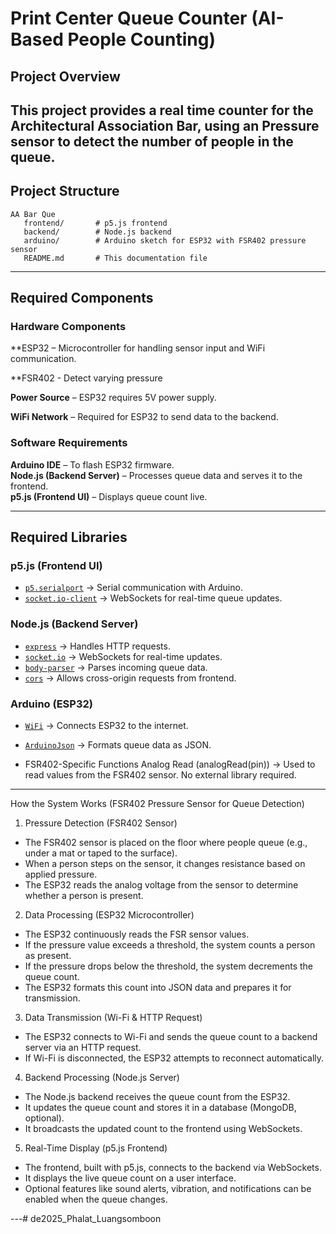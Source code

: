 # Print Center Queue Counter (AI-Based People Counting)

## Project Overview
This project provides a real time counter for the Architectural Association Bar, using an Pressure sensor to detect the number of people in the queue.
---

## Project Structure
```
AA Bar Que
   frontend/       # p5.js frontend
   backend/        # Node.js backend
   arduino/        # Arduino sketch for ESP32 with FSR402 pressure sensor
   README.md       # This documentation file
```

---

## Required Components
### **Hardware Components**
  **ESP32 – Microcontroller for handling sensor input and WiFi communication.

  **FSR402 - Detect varying pressure
  
  **Power Source** – ESP32 requires 5V power supply.
  
  **WiFi Network** – Required for ESP32 to send data to the backend.  

### **Software Requirements**
  **Arduino IDE** – To flash ESP32 firmware.  
  **Node.js (Backend Server)** – Processes queue data and serves it to the frontend.  
  **p5.js (Frontend UI)** – Displays queue count live.  

---

## Required Libraries

### **p5.js (Frontend UI)**
- [`p5.serialport`](https://github.com/p5-serial/p5.serialport) → Serial communication with Arduino.
- [`socket.io-client`](https://socket.io/docs/v4/client-api/) → WebSockets for real-time queue updates.

### **Node.js (Backend Server)**
- [`express`](https://www.npmjs.com/package/express) → Handles HTTP requests.
- [`socket.io`](https://www.npmjs.com/package/socket.io) → WebSockets for real-time updates.
- [`body-parser`](https://www.npmjs.com/package/body-parser) → Parses incoming queue data.
- [`cors`](https://www.npmjs.com/package/cors) → Allows cross-origin requests from frontend.

### **Arduino (ESP32)**
- [`WiFi`](https://www.arduino.cc/en/Reference/WiFi) → Connects ESP32 to the internet.
- [`ArduinoJson`](https://arduinojson.org/) → Formats queue data as JSON.

  
- FSR402-Specific Functions
Analog Read (analogRead(pin)) → Used to read values from the FSR402 sensor. No external library required.



---

How the System Works (FSR402 Pressure Sensor for Queue Detection)
1. Pressure Detection (FSR402 Sensor)
* The FSR402 sensor is placed on the floor where people queue (e.g., under a mat or taped to the surface).
* When a person steps on the sensor, it changes resistance based on applied pressure.
* The ESP32 reads the analog voltage from the sensor to determine whether a person is present.
2. Data Processing (ESP32 Microcontroller)
* The ESP32 continuously reads the FSR sensor values.
* If the pressure value exceeds a threshold, the system counts a person as present.
* If the pressure drops below the threshold, the system decrements the queue count.
* The ESP32 formats this count into JSON data and prepares it for transmission.
3. Data Transmission (Wi-Fi & HTTP Request)
* The ESP32 connects to Wi-Fi and sends the queue count to a backend server via an HTTP request.
* If Wi-Fi is disconnected, the ESP32 attempts to reconnect automatically.
4. Backend Processing (Node.js Server)
* The Node.js backend receives the queue count from the ESP32.
* It updates the queue count and stores it in a database (MongoDB, optional).
* It broadcasts the updated count to the frontend using WebSockets.
5. Real-Time Display (p5.js Frontend)
* The frontend, built with p5.js, connects to the backend via WebSockets.
* It displays the live queue count on a user interface.
* Optional features like sound alerts, vibration, and notifications can be enabled when the queue changes.

---# de2025_Phalat_Luangsomboon
